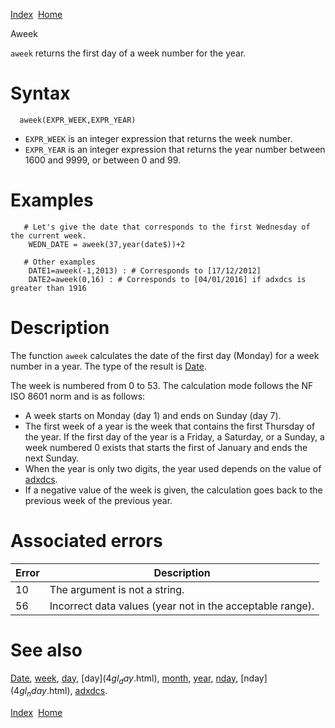 [Index](index.html)  [Home](getting-started_home.html)

Aweek

`aweek` returns the first day of a week number for the year.

# Syntax

```
  aweek(EXPR_WEEK,EXPR_YEAR)
```

* `EXPR_WEEK` is an integer expression that returns the week number.
* `EXPR_YEAR` is an integer expression that returns the year number between 1600 and 9999, or between 0 and 99.

# Examples

```
   # Let's give the date that corresponds to the first Wednesday of the current week.
    WEDN_DATE = aweek(37,year(date$))+2

   # Other examples
    DATE1=aweek(-1,2013) : # Corresponds to [17/12/2012]
    DATE2=aweek(0,16) : # Corresponds to [04/01/2016] if adxdcs is greater than 1916
```

# Description

The function `aweek` calculates the date of the first day (Monday) for a week number in a year. The type of the result is [Date](4gl_date.html).

The week is numbered from 0 to 53. The calculation mode follows the NF ISO 8601 norm and is as follows:

* A week starts on Monday (day 1) and ends on Sunday (day 7).
* The first week of a year is the week that contains the first Thursday of the year. If the first day of the year is a Friday, a Saturday, or a Sunday, a week numbered 0 exists that starts the first of January and ends the next Sunday.
* When the year is only two digits, the year used depends on the value of [adxdcs](4gl_adxdcs.html).
* If a negative value of the week is given, the calculation goes back to the previous week of the previous year.

# Associated errors

| Error | Description |
| --- | --- |
| 10 | The argument is not a string. |
| 56 | Incorrect data values (year not in the acceptable range). |

# See also

[Date](4gl_date.html), [week](4gl_week.html), [day](4gl_day.html), [day$](4gl_day$.html), [month](4gl_month.html), [year](4gl_year.html), [nday](4gl_nday.html), [nday$](4gl_nday$.html), [adxdcs](4gl_adxdcs.html).

  

[Index](index.html)  [Home](getting-started_home.html)